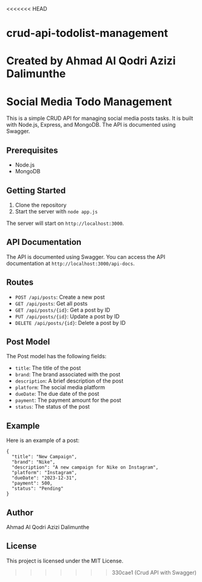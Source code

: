 <<<<<<< HEAD
# crud-api-todolist-management
Created by Ahmad Al Qodri Azizi Dalimunthe
=======
# Social Media Todo Management

This is a simple CRUD API for managing social media posts tasks. It is built with Node.js, Express, and MongoDB. The API is documented using Swagger.

## Prerequisites

- Node.js
- MongoDB

## Getting Started

1. Clone the repository
2. Start the server with `node app.js`

The server will start on `http://localhost:3000`.

## API Documentation

The API is documented using Swagger. You can access the API documentation at `http://localhost:3000/api-docs`.

## Routes

- `POST /api/posts`: Create a new post
- `GET /api/posts`: Get all posts
- `GET /api/posts/{id}`: Get a post by ID
- `PUT /api/posts/{id}`: Update a post by ID
- `DELETE /api/posts/{id}`: Delete a post by ID

## Post Model

The Post model has the following fields:

- `title`: The title of the post
- `brand`: The brand associated with the post
- `description`: A brief description of the post
- `platform`: The social media platform
- `dueDate`: The due date of the post
- `payment`: The payment amount for the post
- `status`: The status of the post

## Example

Here is an example of a post:

```
{
  "title": "New Campaign",
  "brand": "Nike",
  "description": "A new campaign for Nike on Instagram",
  "platform": "Instagram",
  "dueDate": "2023-12-31",
  "payment": 500,
  "status": "Pending"
}
```

## Author

Ahmad Al Qodri Azizi Dalimunthe

## License

This project is licensed under the MIT License.
>>>>>>> 330cae1 (Crud API with Swagger)
